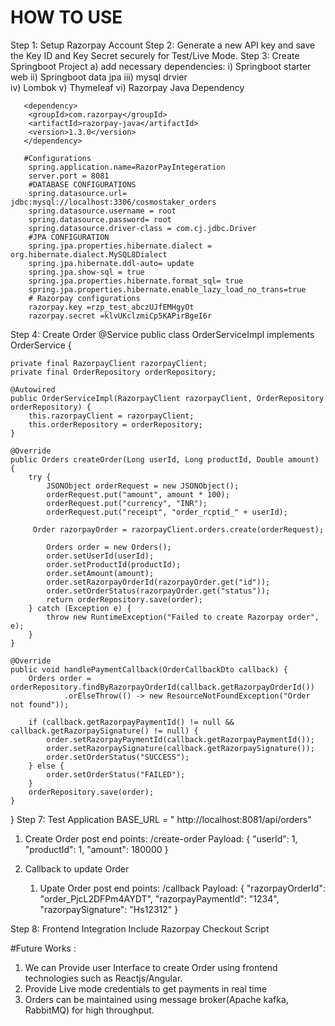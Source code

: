 # HOW TO USE

Step 1:  Setup Razorpay Account
Step 2:  Generate a new API key and save the Key ID and Key Secret securely for Test/Live Mode.
Step 3:  Create Springboot Project
        a) add necessary dependencies: 
         i) Springboot starter web
        ii)	Springboot data jpa
       iii) mysql drvier		
	      iv) Lombok
		     v) Thymeleaf
		    vi) Razorpay Java Dependency
      
       <dependency>
        <groupId>com.razorpay</groupId>
        <artifactId>razorpay-java</artifactId>
        <version>1.3.0</version>
       </dependency>

       #Configurations
        spring.application.name=RazorPayIntegeration
        server.port = 8081
        #DATABASE CONFIGURATIONS
        spring.datasource.url= jdbc:mysql://localhost:3306/cosmostaker_orders
        spring.datasource.username = root
        spring.datasource.password= root
        spring.datasource.driver-class = com.cj.jdbc.Driver
        #JPA CONFIGURATION
        spring.jpa.properties.hibernate.dialect = org.hibernate.dialect.MySQL8Dialect
        spring.jpa.hibernate.ddl-auto= update
        spring.jpa.show-sql = true
        spring.jpa.properties.hibernate.format_sql= true
        spring.jpa.properties.hibernate.enable_lazy_load_no_trans=true
        # Razorpay configurations
        razorpay.key =rzp_test_abczUJfEMHgyOt
        razorpay.secret =klvUKclzmiCp5KAPirBgeI6r

Step 4:  Create Order
@Service
public class OrderServiceImpl implements OrderService {


    private final RazorpayClient razorpayClient;
    private final OrderRepository orderRepository;

    @Autowired
    public OrderServiceImpl(RazorpayClient razorpayClient, OrderRepository orderRepository) {
        this.razorpayClient = razorpayClient;
        this.orderRepository = orderRepository;
    }

    @Override
    public Orders createOrder(Long userId, Long productId, Double amount) {
        try {
            JSONObject orderRequest = new JSONObject();
            orderRequest.put("amount", amount * 100);
            orderRequest.put("currency", "INR");
            orderRequest.put("receipt", "order_rcptid_" + userId);

         Order razorpayOrder = razorpayClient.orders.create(orderRequest);

            Orders order = new Orders();
            order.setUserId(userId);
            order.setProductId(productId);
            order.setAmount(amount);
            order.setRazorpayOrderId(razorpayOrder.get("id"));
            order.setOrderStatus(razorpayOrder.get("status"));
            return orderRepository.save(order);
        } catch (Exception e) {
            throw new RuntimeException("Failed to create Razorpay order", e);
        }
    }

    @Override
    public void handlePaymentCallback(OrderCallbackDto callback) {
        Orders order = orderRepository.findByRazorpayOrderId(callback.getRazorpayOrderId())
                .orElseThrow(() -> new ResourceNotFoundException("Order not found"));

        if (callback.getRazorpayPaymentId() != null && callback.getRazorpaySignature() != null) {
            order.setRazorpayPaymentId(callback.getRazorpayPaymentId());
            order.setRazorpaySignature(callback.getRazorpaySignature());
            order.setOrderStatus("SUCCESS");
        } else {
            order.setOrderStatus("FAILED");
        }
        orderRepository.save(order);
    }
}
Step 7: Test Application 
    BASE_URL = " http://localhost:8081/api/orders"
   1) Create Order
   post end points: /create-order 
   Payload:    {
                "userId": 1,
                "productId": 1,
                "amount": 180000
              }
      
  3) Callback to update Order
     1) Upate Order
   post end points: /callback 
   Payload:    {
               "razorpayOrderId": "order_PjcL2DFPm4AYDT",
               "razorpayPaymentId": "1234",
               "razorpaySignature": "Hs12312"
             }
   
Step 8: Frontend Integration
   Include Razorpay Checkout Script
   <script src="https://checkout.razorpay.com/v1/checkout.js"></script>


#Future Works :
1) We can Provide user Interface to create Order using frontend technologies such as Reactjs/Angular.
2) Provide Live mode credentials to get payments in real time 
3) Orders can be maintained using message broker(Apache kafka, RabbitMQ) for high throughput. 
   


